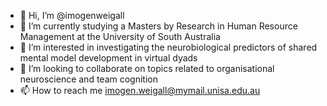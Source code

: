 - 👋 Hi, I’m @imogenweigall
- 🌱 I’m currently studying a Masters by Research in Human Resource Management at the University of South Australia
- 👀 I’m interested in investigating the neurobiological predictors of shared mental model development in virtual dyads
- 💞️ I’m looking to collaborate on topics related to organisational neuroscience and team cognition
- 📫 How to reach me imogen.weigall@mymail.unisa.edu.au

<!---
imogenweigall/imogenweigall is a ✨ special ✨ repository because its `README.md` (this file) appears on your GitHub profile.
You can click the Preview link to take a look at your changes.
--->
